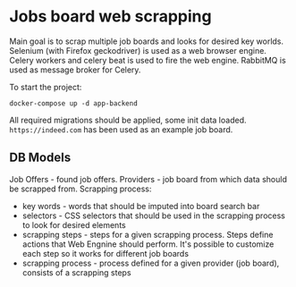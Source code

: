 # Jobs board web scrapping

Main goal is to scrap multiple job boards and looks for desired key worlds.
Selenium (with Firefox geckodriver) is used as a web browser engine.
Celery workers and celery beat is used to fire the web engine.
RabbitMQ is used as message broker for Celery.


To start the project:
```
docker-compose up -d app-backend
```

All required migrations should be applied, some init data loaded. `https://indeed.com` has been used 
as an example job board.

## DB Models 
Job Offers - found job offers.
Providers - job board from which data should be scrapped from.
Scrapping process:
- key words - words that should be imputed into board search bar
- selectors - CSS selectors that should be used in the scrapping process to look for desired elements
- scrapping steps - steps for a given scrapping process. Steps define actions that Web Engnine should perform. It's possible to customize each step so it works for different job boards
- scrapping process - process defined for a given provider (job board), consists of a scrapping steps
